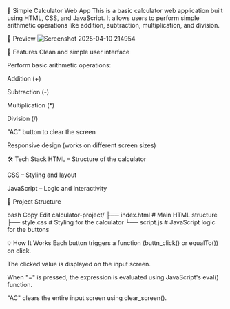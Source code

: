 🔢 Simple Calculator Web App
This is a basic calculator web application built using HTML, CSS, and JavaScript. 
It allows users to perform simple arithmetic operations like addition, subtraction, multiplication, and division.

📸 Preview
![Screenshot 2025-04-10 214954](https://github.com/user-attachments/assets/27c930c2-f470-448d-8384-af82fda73065)

🚀 Features
Clean and simple user interface

Perform basic arithmetic operations:

Addition (+)

Subtraction (-)

Multiplication (*)

Division (/)

"AC" button to clear the screen

Responsive design (works on different screen sizes)

🛠️ Tech Stack
HTML – Structure of the calculator

CSS – Styling and layout

JavaScript – Logic and interactivity


📁 Project Structure

bash
Copy
Edit
calculator-project/
├── index.html        # Main HTML structure
├── style.css         # Styling for the calculator
└── script.js         # JavaScript logic for the buttons


💡 How It Works
Each button triggers a function (buttn_click() or equalTo()) on click.

The clicked value is displayed on the input screen.

When "=" is pressed, the expression is evaluated using JavaScript's eval() function.

"AC" clears the entire input screen using clear_screen().

